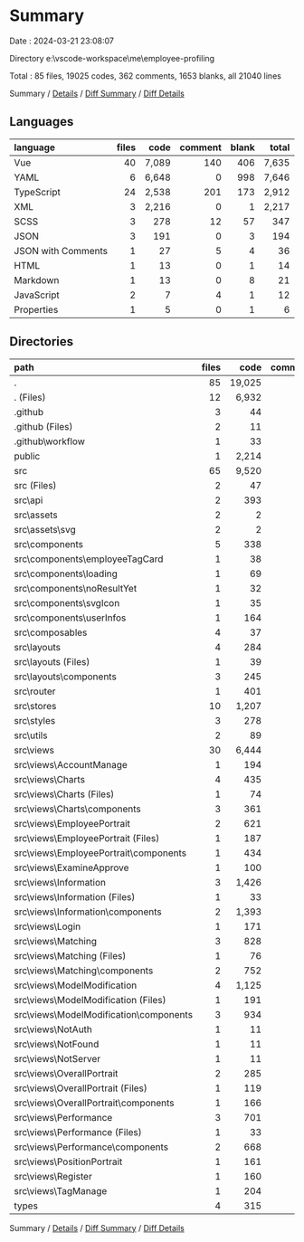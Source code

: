 # Summary

Date : 2024-03-21 23:08:07

Directory e:\\vscode-workspace\\me\\employee-profiling

Total : 85 files,  19025 codes, 362 comments, 1653 blanks, all 21040 lines

Summary / [Details](details.md) / [Diff Summary](diff.md) / [Diff Details](diff-details.md)

## Languages
| language | files | code | comment | blank | total |
| :--- | ---: | ---: | ---: | ---: | ---: |
| Vue | 40 | 7,089 | 140 | 406 | 7,635 |
| YAML | 6 | 6,648 | 0 | 998 | 7,646 |
| TypeScript | 24 | 2,538 | 201 | 173 | 2,912 |
| XML | 3 | 2,216 | 0 | 1 | 2,217 |
| SCSS | 3 | 278 | 12 | 57 | 347 |
| JSON | 3 | 191 | 0 | 3 | 194 |
| JSON with Comments | 1 | 27 | 5 | 4 | 36 |
| HTML | 1 | 13 | 0 | 1 | 14 |
| Markdown | 1 | 13 | 0 | 8 | 21 |
| JavaScript | 2 | 7 | 4 | 1 | 12 |
| Properties | 1 | 5 | 0 | 1 | 6 |

## Directories
| path | files | code | comment | blank | total |
| :--- | ---: | ---: | ---: | ---: | ---: |
| . | 85 | 19,025 | 362 | 1,653 | 21,040 |
| . (Files) | 12 | 6,932 | 17 | 1,009 | 7,958 |
| .github | 3 | 44 | 0 | 14 | 58 |
| .github (Files) | 2 | 11 | 0 | 2 | 13 |
| .github\\workflow | 1 | 33 | 0 | 12 | 45 |
| public | 1 | 2,214 | 0 | 1 | 2,215 |
| src | 65 | 9,520 | 331 | 619 | 10,470 |
| src (Files) | 2 | 47 | 0 | 12 | 59 |
| src\\api | 2 | 393 | 85 | 23 | 501 |
| src\\assets | 2 | 2 | 0 | 0 | 2 |
| src\\assets\\svg | 2 | 2 | 0 | 0 | 2 |
| src\\components | 5 | 338 | 29 | 25 | 392 |
| src\\components\\employeeTagCard | 1 | 38 | 0 | 3 | 41 |
| src\\components\\loading | 1 | 69 | 0 | 4 | 73 |
| src\\components\\noResultYet | 1 | 32 | 0 | 3 | 35 |
| src\\components\\svgIcon | 1 | 35 | 0 | 3 | 38 |
| src\\components\\userInfos | 1 | 164 | 29 | 12 | 205 |
| src\\composables | 4 | 37 | 6 | 6 | 49 |
| src\\layouts | 4 | 284 | 7 | 24 | 315 |
| src\\layouts (Files) | 1 | 39 | 1 | 3 | 43 |
| src\\layouts\\components | 3 | 245 | 6 | 21 | 272 |
| src\\router | 1 | 401 | 12 | 13 | 426 |
| src\\stores | 10 | 1,207 | 74 | 98 | 1,379 |
| src\\styles | 3 | 278 | 12 | 57 | 347 |
| src\\utils | 2 | 89 | 2 | 8 | 99 |
| src\\views | 30 | 6,444 | 104 | 353 | 6,901 |
| src\\views\\AccountManage | 1 | 194 | 0 | 21 | 215 |
| src\\views\\Charts | 4 | 435 | 0 | 34 | 469 |
| src\\views\\Charts (Files) | 1 | 74 | 0 | 5 | 79 |
| src\\views\\Charts\\components | 3 | 361 | 0 | 29 | 390 |
| src\\views\\EmployeePortrait | 2 | 621 | 83 | 25 | 729 |
| src\\views\\EmployeePortrait (Files) | 1 | 187 | 0 | 13 | 200 |
| src\\views\\EmployeePortrait\\components | 1 | 434 | 83 | 12 | 529 |
| src\\views\\ExamineApprove | 1 | 100 | 0 | 10 | 110 |
| src\\views\\Information | 3 | 1,426 | 0 | 51 | 1,477 |
| src\\views\\Information (Files) | 1 | 33 | 0 | 3 | 36 |
| src\\views\\Information\\components | 2 | 1,393 | 0 | 48 | 1,441 |
| src\\views\\Login | 1 | 171 | 0 | 23 | 194 |
| src\\views\\Matching | 3 | 828 | 20 | 48 | 896 |
| src\\views\\Matching (Files) | 1 | 76 | 0 | 6 | 82 |
| src\\views\\Matching\\components | 2 | 752 | 20 | 42 | 814 |
| src\\views\\ModelModification | 4 | 1,125 | 0 | 34 | 1,159 |
| src\\views\\ModelModification (Files) | 1 | 191 | 0 | 7 | 198 |
| src\\views\\ModelModification\\components | 3 | 934 | 0 | 27 | 961 |
| src\\views\\NotAuth | 1 | 11 | 0 | 3 | 14 |
| src\\views\\NotFound | 1 | 11 | 0 | 3 | 14 |
| src\\views\\NotServer | 1 | 11 | 0 | 3 | 14 |
| src\\views\\OverallPortrait | 2 | 285 | 0 | 18 | 303 |
| src\\views\\OverallPortrait (Files) | 1 | 119 | 0 | 6 | 125 |
| src\\views\\OverallPortrait\\components | 1 | 166 | 0 | 12 | 178 |
| src\\views\\Performance | 3 | 701 | 1 | 43 | 745 |
| src\\views\\Performance (Files) | 1 | 33 | 1 | 3 | 37 |
| src\\views\\Performance\\components | 2 | 668 | 0 | 40 | 708 |
| src\\views\\PositionPortrait | 1 | 161 | 0 | 7 | 168 |
| src\\views\\Register | 1 | 160 | 0 | 15 | 175 |
| src\\views\\TagManage | 1 | 204 | 0 | 15 | 219 |
| types | 4 | 315 | 14 | 10 | 339 |

Summary / [Details](details.md) / [Diff Summary](diff.md) / [Diff Details](diff-details.md)